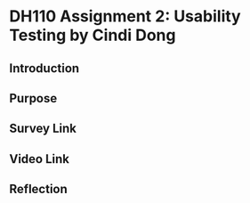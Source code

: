 # DH110 Assignment 2: Usability Testing by Cindi Dong

## Introduction

## Purpose

## Survey Link

## Video Link

## Reflection
